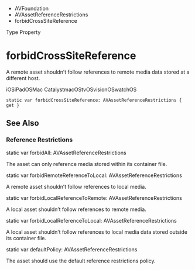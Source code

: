 

- AVFoundation
- AVAssetReferenceRestrictions
-  forbidCrossSiteReference 

Type Property

# forbidCrossSiteReference

A remote asset shouldn’t follow references to remote media data stored at a different host.

iOSiPadOSMac CatalystmacOStvOSvisionOSwatchOS

``` source
static var forbidCrossSiteReference: AVAssetReferenceRestrictions { get }
```

## See Also

### Reference Restrictions

static var forbidAll: AVAssetReferenceRestrictions

The asset can only reference media stored within its container file.

static var forbidRemoteReferenceToLocal: AVAssetReferenceRestrictions

A remote asset shouldn’t follow references to local media.

static var forbidLocalReferenceToRemote: AVAssetReferenceRestrictions

A local asset shouldn’t follow references to remote media.

static var forbidLocalReferenceToLocal: AVAssetReferenceRestrictions

A local asset shouldn’t follow references to local media data stored outside its container file.

static var defaultPolicy: AVAssetReferenceRestrictions

The asset should use the default reference restrictions policy.

